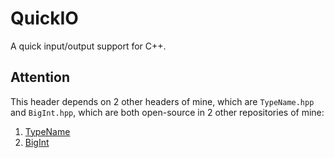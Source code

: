 # QuickIO
A quick input/output support for C++.
## Attention
This header depends on 2 other headers of mine, which are `TypeName.hpp` and `BigInt.hpp`, which are both open-source in 2 other repositories of mine:
1. [TypeName](https://github.com/Joyce-Peng-GitHub/TypeName)
2. [BigInt](https://github.com/Joyce-Peng-GitHub/BigInt)
